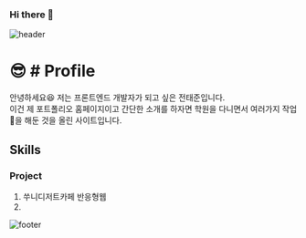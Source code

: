 ### Hi there 👋

<!--
**YoungCoder04/YoungCoder04** is a ✨ _special_ ✨ repository because its `README.md` (this file) appears on your GitHub profile.

Here are some ideas to get you started:

- 🔭 I’m currently working on ...
- 🌱 I’m currently learning ...
- 👯 I’m looking to collaborate on ...
- 🤔 I’m looking for help with ...
- 💬 Ask me about ...
- 📫 How to reach me: ...
- 😄 Pronouns: ...
- ⚡ Fun fact: ...
-->

<!-- ![header](https://capsule-render.vercel.app/api?type=wave&color=auto&height=300&section=header&text=capsule%20render&fontSize=90) -->

![header](https://capsule-render.vercel.app/api?text=capsule_render&animation=fadeIn)

# :sunglasses: # Profile
<!-- :information_desk_person -->
안녕하세요:satisfied: 저는 프론트엔드 개발자가 되고 싶은 전태준입니다. <br>
이건 제 포트폴리오 홈페이지이고 간단한 소개를 하자면 학원을 다니면서 여러가지 작업:file_folder:을 해둔 것을 올린 사이트입니다.

## Skills

### Project
1. 쑤니디저트카페 반응형웹
2. 

![footer](https://capsule-render.vercel.app/api?section=footer)

